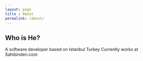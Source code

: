 ```yaml
---
layout: page
title : About
permalink: /about/
---
```


<h2>Who is He?</h2>
<p>A software developer based on Istanbul Turkey
Currently works at Sahibinden.com</p>

